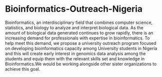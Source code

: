 # Bioinformatics-Outreach-Nigeria
Bioinformatics, an interdisciplinary field that combines computer science, statistics, and biology to analyze and interpret biological data. As the amount of biological data generated continues to grow rapidly, there is an increasing demand for professionals with expertise in bioinformatics. To help meet this demand, we propose a university outreach program focused on developing bioinformatics capacity among University students in Nigeria and this will create early interest in genomics data analysis among the students and equip them with the relevant skills set  and knowledge in Bioinformatics.We would be working alongside other sister organizations to achieve this goal.
